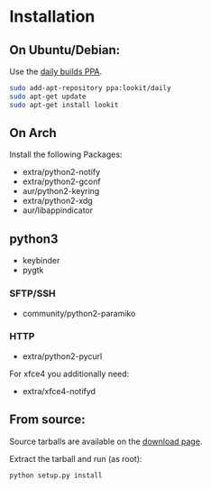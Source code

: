 # Installation

## On Ubuntu/Debian:

Use the [daily builds PPA](https://launchpad.net/~lookit/+archive/daily).

```bash
sudo add-apt-repository ppa:lookit/daily
sudo apt-get update
sudo apt-get install lookit
```

## On Arch
Install the following Packages:
- extra/python2-notify
- extra/python2-gconf
- aur/python2-keyring
- extra/python2-xdg
- aur/libappindicator

## python3
- keybinder
- pygtk


### SFTP/SSH
- community/python2-paramiko

### HTTP
- extra/python2-pycurl

For xfce4 you additionally need:
- extra/xfce4-notifyd

## From source:

Source tarballs are available on the [download page](http://github.com/zachtib/lookit/downloads).

Extract the tarball and run (as root):

```bash
python setup.py install
```
